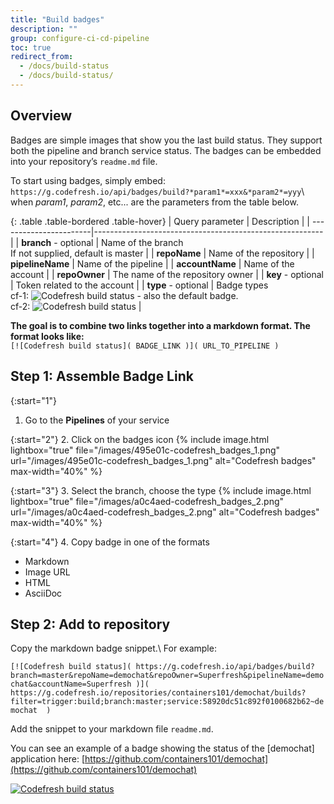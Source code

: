 ```yaml
---
title: "Build badges"
description: ""
group: configure-ci-cd-pipeline
toc: true
redirect_from:
  - /docs/build-status
  - /docs/build-status/
---
```

## Overview

Badges are simple images that show you the last build status. They support both the pipeline and branch service status.
The badges can be embedded into your repository’s `readme.md` file.

To start using badges, simply embed: 
`https://g.codefresh.io/api/badges/build?*param1*=xxx&*param2*=yyy`\\
when *param1*, *param2*, etc... are the parameters from the table below.

{: .table .table-bordered .table-hover}
| Query parameter        | Description                                              |
| -----------------------|--------------------------------------------------------- |
| **branch** - optional  | Name of the branch<br/>If not supplied, default is master   |
| **repoName**           | Name of the repository                                   |
| **pipelineName**       | Name of the pipeline                                     |
| **accountName**        | Name of the account                                      |
| **repoOwner**          | The name of the repository owner                         |
| **key** - optional     | Token related to the account                             |
| **type** - optional    | Badge types<br/>cf-1: ![Codefresh build status]( http://g.codefresh.io/api/badges/build/template/urls/cf-1) - also the default badge.<br/>cf-2: ![Codefresh build status]( http://g.codefresh.io/api/badges/build/template/urls/cf-2)   |

**The goal is to combine two links together into a markdown format. The format looks like:**  
`[![Codefresh build status]( BADGE_LINK )]( URL_TO_PIPELINE )`

## Step 1: Assemble Badge Link

{:start="1"}
1. Go to the **Pipelines** of your service

{:start="2"}
2. Click on the badges icon
{% include image.html lightbox="true" file="/images/495e01c-codefresh_badges_1.png" url="/images/495e01c-codefresh_badges_1.png" alt="Codefresh badges" max-width="40%" %}

{:start="3"}
3. Select the branch, choose the type
{% include image.html lightbox="true" file="/images/a0c4aed-codefresh_badges_2.png" url="/images/a0c4aed-codefresh_badges_2.png" alt="Codefresh badges" max-width="40%" %}

{:start="4"}
4. Copy badge in one of the formats
  - Markdown
  - Image URL
  - HTML
  - AsciiDoc
  
## Step 2: Add to repository
Copy the markdown badge snippet.\\
For example:

`[![Codefresh build status]( https://g.codefresh.io/api/badges/build?branch=master&repoName=demochat&repoOwner=Superfresh&pipelineName=demochat&accountName=Superfresh )]( https://g.codefresh.io/repositories/containers101/demochat/builds?filter=trigger:build;branch:master;service:58920dc51c892f0100682b62~demochat  )`

Add the snippet to your markdown file `readme.md`.

You can see an example of a badge showing the status of the [demochat] application here: [https://github.com/containers101/demochat](https://github.com/containers101/demochat)

[![Codefresh build status]( https://g-staging.codefresh.io/api/badges/build?branch=master&repoName=demochat&repoOwner=containers101&pipelineName=demochat&accountName=verchol )]( https://g.codefresh.io/repositories/containers101/demochat/builds?filter=trigger:build )
